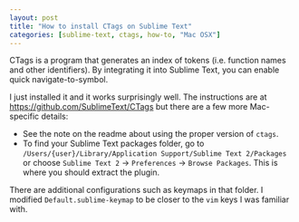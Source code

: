 ```yaml
---
layout: post
title: "How to install CTags on Sublime Text"
categories: [sublime-text, ctags, how-to, "Mac OSX"]
---
```

CTags is a program that generates an index of tokens (i.e. function names and other identifiers). By integrating it into Sublime Text, you can enable quick navigate-to-symbol.

I just installed it and it works surprisingly well. The instructions are at https://github.com/SublimeText/CTags but there are a few more Mac-specific details:

* See the note on the readme about using the proper version of `ctags`.
* To find your Sublime Text packages folder, go to `/Users/{user}/Library/Application Support/Sublime Text 2/Packages` or choose `Sublime Text 2` -> `Preferences` -> `Browse Packages`. This is where you should extract the plugin.

There are additional configurations such as keymaps in that folder. I modified `Default.sublime-keymap` to be closer to the `vim` keys I was familiar with.